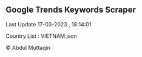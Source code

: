 

## Google Trends Keywords Scraper 
 
Last Update 17-03-2023 , 18:14:01

Country List :
VIETNAM.json



© Abdul Muttaqin 
